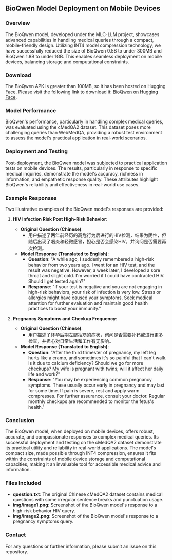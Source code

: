 ## BioQwen Model Deployment on Mobile Devices

### Overview

The BioQwen model, developed under the MLC-LLM project, showcases advanced capabilities in handling medical queries through a compact, mobile-friendly design. Utilizing INT4 model compression technology, we have successfully reduced the size of BioQwen 0.5B to under 300MB and BioQwen 1.8B to under 1GB. This enables seamless deployment on mobile devices, balancing storage and computational constraints.

### Download

The BioQwen APK is greater than 100MB, so it has been hosted on Hugging Face. Please visit the following link to download it: [BioQwen on Hugging Face](https://huggingface.co/yueqingyou/BioQwen/resolve/main/BioQwen.apk?download=true).

### Model Performance

BioQwen's performance, particularly in handling complex medical queries, was evaluated using the cMedQA2 dataset. This dataset poses more challenging queries than WebMedQA, providing a robust test environment to assess the model's practical application in real-world scenarios.

### Deployment and Testing

Post-deployment, the BioQwen model was subjected to practical application tests on mobile devices. The results, particularly in response to specific medical inquiries, demonstrate the model's accuracy, richness in information, and empathetic response quality. These attributes highlight BioQwen's reliability and effectiveness in real-world use cases.

### Example Responses

Two illustrative examples of the BioQwen model's responses are provided:

1. **HIV Infection Risk Post High-Risk Behavior**:
    - **Original Question (Chinese)**: 
        - 用户描述了两年前经历的高危行为后进行的HIV检测，结果为阴性，但随后出现了咽炎和轻微感冒，担心是否会感染HIV，并询问是否需要再次检测。
    - **Model Response (Translated to English)**:
        - **Question**: "A while ago, I suddenly remembered a high-risk behavior from two years ago. I went for an HIV test, and the result was negative. However, a week later, I developed a sore throat and slight cold. I'm worried if I could have contracted HIV. Should I get tested again?"
        - **Response**: "If your test is negative and you are not engaging in high-risk behaviors, your risk of infection is very low. Stress or allergies might have caused your symptoms. Seek medical attention for further evaluation and maintain good health practices to boost your immunity."

2. **Pregnancy Symptoms and Checkup Frequency**:
    - **Original Question (Chinese)**:
        - 用户描述了怀孕后期左腿抽筋的症状，询问是否需要补钙或进行更多检查，并担心对日常生活和工作有无影响。
    - **Model Response (Translated to English)**:
        - **Question**: "After the third trimester of pregnancy, my left leg hurts like a cramp, and sometimes it's so painful that I can't walk. Is it due to calcium deficiency? Should we go for more checkups? My wife is pregnant with twins; will it affect her daily life and work?"
        - **Response**: "You may be experiencing common pregnancy symptoms. These usually occur early in pregnancy and may last for some time. If pain is severe, rest and apply warm compresses. For further assurance, consult your doctor. Regular monthly checkups are recommended to monitor the fetus's health."

### Conclusion

The BioQwen model, when deployed on mobile devices, offers robust, accurate, and compassionate responses to complex medical queries. Its successful deployment and testing on the cMedQA2 dataset demonstrate its practical utility and reliability in real-world applications. The model's compact size, made possible through INT4 compression, ensures it fits within the constraints of mobile device storage and computational capacities, making it an invaluable tool for accessible medical advice and information.

### Files Included
- **question.txt**: The original Chinese cMedQA2 dataset contains medical questions with some irregular sentence breaks and punctuation usage.
- **img/image1.png**: Screenshot of the BioQwen model's response to a high-risk behavior HIV query.
- **img/image2.png**: Screenshot of the BioQwen model's response to a pregnancy symptoms query.

### Contact
For any questions or further information, please submit an issue on this repository.
